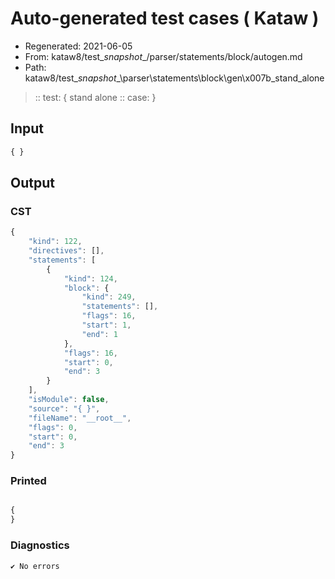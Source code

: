 # Auto-generated test cases ( Kataw )
- Regenerated: 2021-06-05
- From: kataw8/test\__snapshot__/parser/statements/block/autogen.md
- Path: kataw8/test\__snapshot__\parser\statements\block\gen\x007b_stand_alone
> :: test: { stand alone
> :: case: }
## Input

`````js
{ }
`````
## Output

### CST

```javascript
{
    "kind": 122,
    "directives": [],
    "statements": [
        {
            "kind": 124,
            "block": {
                "kind": 249,
                "statements": [],
                "flags": 16,
                "start": 1,
                "end": 1
            },
            "flags": 16,
            "start": 0,
            "end": 3
        }
    ],
    "isModule": false,
    "source": "{ }",
    "fileName": "__root__",
    "flags": 0,
    "start": 0,
    "end": 3
}
```

### Printed

```javascript

{
}
```

### Diagnostics

```javascript
✔ No errors
```

